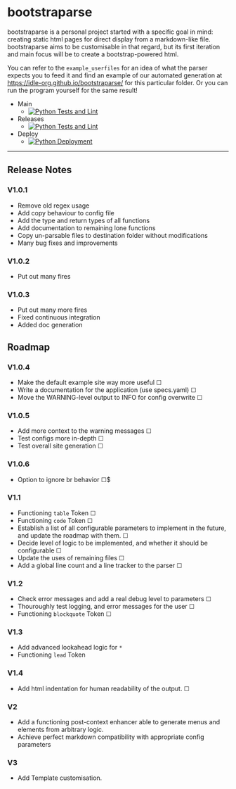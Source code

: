 # bootstraparse
bootstraparse is a personal project started with a specific goal in mind: creating static html pages for direct display from a markdown-like file.
bootstraparse aims to be customisable in that regard, but its first iteration and main focus will be to create a bootstrap-powered html.


You can refer to the `example_userfiles` for an idea of what the parser expects you to feed it and find an example of our automated generation at https://idle-org.github.io/bootstraparse/ for this particular folder. Or you can run the program yourself for the same result!

- Main
  - [![Python Tests and Lint](https://github.com/idle-org/bootstraparse/actions/workflows/python-tests.yml/badge.svg?branch=main)](https://github.com/idle-org/bootstraparse/actions/workflows/python-tests.yml)
- Releases
  - [![Python Tests and Lint](https://github.com/idle-org/bootstraparse/actions/workflows/python-tests.yml/badge.svg?branch=develop)](https://github.com/idle-org/bootstraparse/actions/workflows/python-tests.yml)
- Deploy
  - [![Python Deployment](https://github.com/idle-org/bootstraparse/actions/workflows/python-deploy.yml/badge.svg?branch=main)](https://github.com/idle-org/bootstraparse/actions/workflows/python-deploy.yml)
---
## Release Notes
### V1.0.1
- Remove old regex usage
- Add copy behaviour to config file
- Add the type and return types of all functions
- Add documentation to remaining lone functions
- Copy un-parsable files to destination folder without modifications
- Many bug fixes and improvements

### V1.0.2
- Put out many fires

### V1.0.3
- Put out many more fires
- Fixed continuous integration
- Added doc generation

## Roadmap
### V1.0.4
- Make the default example site way more useful ☐
- Write a documentation for the application (use specs.yaml) ☐
- Move the WARNING-level output to INFO for config overwrite ☐

### V1.0.5
- Add more context to the warning messages ☐
- Test configs more in-depth ☐
- Test overall site generation ☐

### V1.0.6
- Option to ignore br behavior ☐$

### V1.1
- Functioning `table` Token ☐
- Functioning `code` Token ☐
- Establish a list of all configurable parameters to implement in the future, and update the roadmap with them. ☐
- Decide level of logic to be implemented, and whether it should be configurable ☐
- Update the uses of remaining files ☐
- Add a global line count and a line tracker to the parser ☐

### V1.2
- Check error messages and add a real debug level to parameters ☐
- Thouroughly test logging, and error messages for the user ☐
- Functioning `blockquote` Token ☐

### V1.3
- Add advanced lookahead logic for `*`
- Functioning `lead` Token

### V1.4
- Add html indentation for human readability of the output. ☐

### V2
- Add a functioning post-context enhancer able to generate menus and elements from arbitrary logic.
- Achieve perfect markdown compatibility with appropriate config parameters

### V3
- Add Template customisation.
